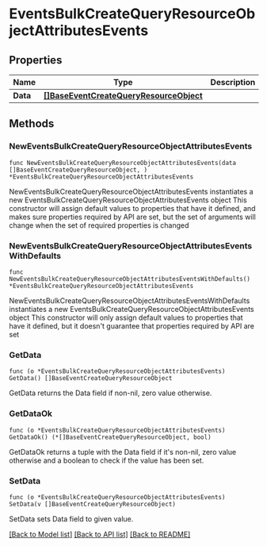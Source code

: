 # EventsBulkCreateQueryResourceObjectAttributesEvents

## Properties

Name | Type | Description | Notes
------------ | ------------- | ------------- | -------------
**Data** | [**[]BaseEventCreateQueryResourceObject**](BaseEventCreateQueryResourceObject.md) |  | 

## Methods

### NewEventsBulkCreateQueryResourceObjectAttributesEvents

`func NewEventsBulkCreateQueryResourceObjectAttributesEvents(data []BaseEventCreateQueryResourceObject, ) *EventsBulkCreateQueryResourceObjectAttributesEvents`

NewEventsBulkCreateQueryResourceObjectAttributesEvents instantiates a new EventsBulkCreateQueryResourceObjectAttributesEvents object
This constructor will assign default values to properties that have it defined,
and makes sure properties required by API are set, but the set of arguments
will change when the set of required properties is changed

### NewEventsBulkCreateQueryResourceObjectAttributesEventsWithDefaults

`func NewEventsBulkCreateQueryResourceObjectAttributesEventsWithDefaults() *EventsBulkCreateQueryResourceObjectAttributesEvents`

NewEventsBulkCreateQueryResourceObjectAttributesEventsWithDefaults instantiates a new EventsBulkCreateQueryResourceObjectAttributesEvents object
This constructor will only assign default values to properties that have it defined,
but it doesn't guarantee that properties required by API are set

### GetData

`func (o *EventsBulkCreateQueryResourceObjectAttributesEvents) GetData() []BaseEventCreateQueryResourceObject`

GetData returns the Data field if non-nil, zero value otherwise.

### GetDataOk

`func (o *EventsBulkCreateQueryResourceObjectAttributesEvents) GetDataOk() (*[]BaseEventCreateQueryResourceObject, bool)`

GetDataOk returns a tuple with the Data field if it's non-nil, zero value otherwise
and a boolean to check if the value has been set.

### SetData

`func (o *EventsBulkCreateQueryResourceObjectAttributesEvents) SetData(v []BaseEventCreateQueryResourceObject)`

SetData sets Data field to given value.



[[Back to Model list]](../README.md#documentation-for-models) [[Back to API list]](../README.md#documentation-for-api-endpoints) [[Back to README]](../README.md)


